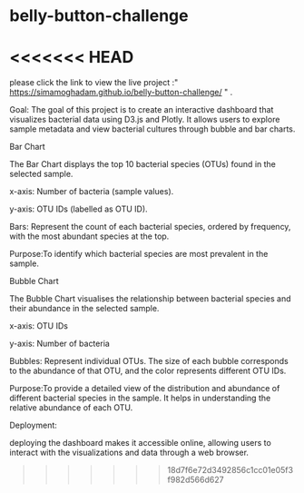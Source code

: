 # belly-button-challenge

<<<<<<< HEAD
=======
please click the link to view the live project :" https://simamoghadam.github.io/belly-button-challenge/ " .

Goal:
The goal of this project is to create an interactive dashboard that visualizes bacterial data using D3.js and Plotly. It allows users to explore sample metadata and view bacterial cultures through bubble and bar charts.


Bar Chart

The Bar Chart displays the top 10 bacterial species (OTUs) found in the selected sample.

x-axis: Number of bacteria (sample values).

y-axis: OTU IDs (labelled as OTU ID).

Bars: Represent the count of each bacterial species, ordered by frequency, with the most abundant species at the top.

Purpose:To identify which bacterial species are most prevalent in the sample.



Bubble Chart

The Bubble Chart visualises the relationship between bacterial species and their abundance in the selected sample.

x-axis: OTU IDs 

y-axis: Number of bacteria

Bubbles: Represent individual OTUs. The size of each bubble corresponds to the abundance of that OTU, and the color represents different OTU IDs.

Purpose:To provide a detailed view of the distribution and abundance of different bacterial species in the sample. It helps in understanding the relative abundance of each OTU.



Deployment:

deploying the dashboard makes it accessible online, allowing users to interact with the visualizations and data through a web browser.
>>>>>>> 18d7f6e72d3492856c1cc01e05f3f982d566d627
